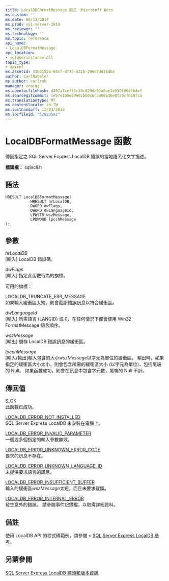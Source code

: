 ```yaml
---
title: LocalDBFormatMessage 函式 |Microsoft Docs
ms.custom: ''
ms.date: 06/13/2017
ms.prod: sql-server-2014
ms.reviewer: ''
ms.technology: ''
ms.topic: reference
api_name:
- LocalDBFormatMessage
api_location:
- sqluserinstance.dll
topic_type:
- apiref
ms.assetid: 31b3152a-94cf-4f75-a31b-296d7dd16dbe
author: CarlRabeler
ms.author: carlrab
manager: craigg
ms.openlocfilehash: d287a7ceff1c38c829da91a8ae2e530f664fb4ef
ms.sourcegitcommit: ceb7e1b9e29e02bb0c6ca400a36e0fa9cf010fca
ms.translationtype: MT
ms.contentlocale: zh-TW
ms.lasthandoff: 12/03/2018
ms.locfileid: "52823582"
---
```

# <a name="localdbformatmessage-function"></a>LocalDBFormatMessage 函數
  傳回指定之 SQL Server Express LocalDB 錯誤的當地語系化文字描述。  
  
 **標頭檔：** sqlncli.h  
  
## <a name="syntax"></a>語法  
  
```  
HRESULT LocalDBFormatMessage(  
           HRESULT hrLocalDB,  
           DWORD dwFlags,   
           DWORD dwLanguageId,   
           LPWSTR wszMessage,   
           LPDWORD lpcchMessage   
);  
```  
  
## <a name="parameters"></a>參數  
 *hrLocalDB*  
 [輸入] LocalDB 錯誤碼。  
  
 *dwFlags*  
 [輸入] 指定此函數行為的旗標。  
  
 可用的旗標：  
  
 LOCALDB_TRUNCATE_ERR_MESSAGE  
 如果輸入緩衝區太短，則會截斷錯誤訊息以符合緩衝區。  
  
 *dwLanguageId*  
 [輸入] 所需語言 (LANGID) 或 0，在任何情況下都會使用 Win32 FormatMessage 語言順序。  
  
 *wszMessage*  
 [輸出] 儲存 LocalDB 錯誤訊息的緩衝區。  
  
 *lpcchMessage*  
 [輸入/輸出]輸入包含的大小*wszMessage*以字元為單位的緩衝區。 輸出時，如果指定的緩衝區大小太小，則會包含所需的緩衝區大小 (以字元為單位)，包括尾端的 Null。 如果函數成功，則會在訊息中包含字元數，尾端的 Null 不計。  
  
## <a name="returns"></a>傳回值  
 S_OK  
 此函數已成功。  
  
 [LOCALDB_ERROR_NOT_INSTALLED](../express-localdb-error-messages/localdb-error-not-installed.md)  
 SQL Server Express LocalDB 未安裝在電腦上。  
  
 [LOCALDB_ERROR_INVALID_PARAMETER](../express-localdb-error-messages/localdb-error-invalid-parameter.md)  
 一個或多個指定的輸入參數無效。  
  
 [LOCALDB_ERROR_UNKNOWN_ERROR_CODE](../express-localdb-error-messages/localdb-error-unknown-error-code.md)  
 要求的訊息不存在。  
  
 [LOCALDB_ERROR_UNKNOWN_LANGUAGE_ID](../express-localdb-error-messages/localdb-error-unknown-language-id.md)  
 未提供要求語言的訊息。  
  
 [LOCALDB_ERROR_INSUFFICIENT_BUFFER](../express-localdb-error-messages/localdb-error-insufficient-buffer.md)  
 輸入的緩衝區*wszMessage*太短，而且未要求截斷。  
  
 [LOCALDB_ERROR_INTERNAL_ERROR](../express-localdb-error-messages/localdb-error-internal-error.md)  
 發生意外的錯誤。 請參閱事件記錄檔，以取得詳細資料。  
  
## <a name="remarks"></a>備註  
 使用 LocalDB API 的程式碼範例，請參閱 < [SQL Server Express LocalDB 參考](../sql-server-express-localdb-reference.md)。  
  
## <a name="see-also"></a>另請參閱  
 [SQL Server Express LocalDB 標頭和版本資訊](sql-server-express-localdb-header-and-version-information.md)  
  
  
